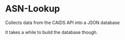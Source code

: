 # ASN-Lookup
Collects data from the CAIDS API into a JSON database

It takes a while to build the database though.
